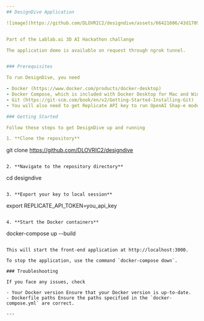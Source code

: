 ```yaml
---
## DesignDive Application

![image](https://github.com/DLOVRIC2/designdive/assets/66421606/43d1709c-7db5-4098-b8dd-7a206f4fc959)


Part of the Lablab.ai 3D AI Hackathon challange

The application demo is available on request through ngrok tunnel.


### Prerequisites

To run DesignDive, you need

- Docker (https://www.docker.com/products/docker-desktop)
- Docker Compose, which is included with Docker Desktop for Mac and Windows, but needs to be installed separately for Linux (https://docs.docker.com/compose/install/)
- Git (https://git-scm.com/book/en/v2/Getting-Started-Installing-Git)
- You will also need to get Replicate API key to run OpenAI Shap-e model. (https://replicate.com/)

### Getting Started

Follow these steps to get DesignDive up and running

1. **Clone the repository**
   ```
   git clone https://github.com/DLOVRIC2/designdive
   ```

2. **Navigate to the repository directory**
   ```
   cd designdive
   ```

3. **Export your key to local session**
   ```
   export REPLICATE_API_TOKEN=you_api_key
   ```

4. **Start the Docker containers**
   ```
   docker-compose up --build
   ```

   This will start the front-end application at http://localhost:3000.

To stop the application, use the command `docker-compose down`.

### Troubleshooting

If you face any issues, check

- Your Docker version Ensure that your Docker version is up-to-date.
- Dockerfile paths Ensure the paths specified in the `docker-compose.yml` are correct.

---
```

